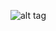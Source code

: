 ![alt tag](https://raw.githubusercontent.com/MartinHaeusler/chronos/blob/master/readmeResources/chronoDBLogo.png)
